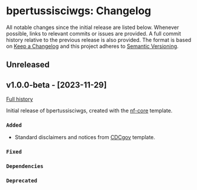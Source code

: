# bpertussisciwgs: Changelog

All notable changes since the initial release are listed below. Whenever possible, links to relevant commits or issues are provided. A full commit history relative to the previous release is also provided. The format is based on [Keep a Changelog](https://keepachangelog.com/en/1.0.0/)
and this project adheres to [Semantic Versioning](https://semver.org/spec/v2.0.0.html).

## Unreleased


## v1.0.0-beta - [2023-11-29]
[Full history]()  

Initial release of bpertussisciwgs, created with the [nf-core](https://nf-co.re/) template.  

### `Added`
- Standard disclaimers and notices from [CDCgov](https://github.com/CDCgov/template) template.

### `Fixed`

### `Dependencies`

### `Deprecated`
